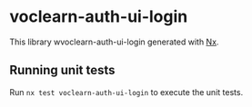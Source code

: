 # voclearn-auth-ui-login

This library wvoclearn-auth-ui-login generated with [Nx](https://nx.dev).

## Running unit tests

Run `nx test voclearn-auth-ui-login` to execute the unit tests.
